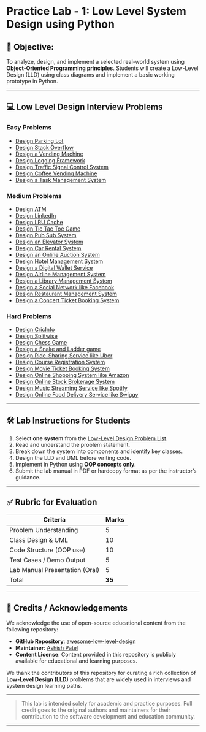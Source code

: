 

# Practice Lab - 1: Low Level System Design using Python

## 🎯 **Objective:**

To analyze, design, and implement a selected real-world system using **Object-Oriented Programming principles**. Students will create a Low-Level Design (LLD) using class diagrams and implement a basic working prototype in Python.

---

## 💻 Low Level Design Interview Problems

### Easy Problems

- [Design Parking Lot](https://github.com/ashishps1/awesome-low-level-design/blob/main/problems/parking-lot.md)
- [Design Stack Overflow](https://github.com/ashishps1/awesome-low-level-design/blob/main/problems/stack-overflow.md)
- [Design a Vending Machine](https://github.com/ashishps1/awesome-low-level-design/blob/main/problems/vending-machine.md)
- [Design Logging Framework](https://github.com/ashishps1/awesome-low-level-design/blob/main/problems/logging-framework.md)
- [Design Traffic Signal Control System](https://github.com/ashishps1/awesome-low-level-design/blob/main/problems/traffic-signal.md)
- [Design Coffee Vending Machine](https://github.com/ashishps1/awesome-low-level-design/blob/main/problems/coffee-vending-machine.md)
- [Design a Task Management System](https://github.com/ashishps1/awesome-low-level-design/blob/main/problems/task-management-system.md)

### Medium Problems

- [Design ATM](https://github.com/ashishps1/awesome-low-level-design/blob/main/problems/atm.md)
- [Design LinkedIn](https://github.com/ashishps1/awesome-low-level-design/blob/main/problems/linkedin.md)
- [Design LRU Cache](https://github.com/ashishps1/awesome-low-level-design/blob/main/problems/lru-cache.md)
- [Design Tic Tac Toe Game](https://github.com/ashishps1/awesome-low-level-design/blob/main/problems/tic-tac-toe.md)
- [Design Pub Sub System](https://github.com/ashishps1/awesome-low-level-design/blob/main/problems/pub-sub-system.md)
- [Design an Elevator System](https://github.com/ashishps1/awesome-low-level-design/blob/main/problems/elevator-system.md)
- [Design Car Rental System](https://github.com/ashishps1/awesome-low-level-design/blob/main/problems/car-rental-system.md)
- [Design an Online Auction System](https://github.com/ashishps1/awesome-low-level-design/blob/main/problems/online-auction-system.md)
- [Design Hotel Management System](https://github.com/ashishps1/awesome-low-level-design/blob/main/problems/hotel-management-system.md)
- [Design a Digital Wallet Service](https://github.com/ashishps1/awesome-low-level-design/blob/main/problems/digital-wallet-service.md)
- [Design Airline Management System](https://github.com/ashishps1/awesome-low-level-design/blob/main/problems/airline-management-system.md)
- [Design a Library Management System](https://github.com/ashishps1/awesome-low-level-design/blob/main/problems/library-management-system.md)
- [Design a Social Network like Facebook](https://github.com/ashishps1/awesome-low-level-design/blob/main/problems/social-networking-service.md)
- [Design Restaurant Management System](https://github.com/ashishps1/awesome-low-level-design/blob/main/problems/restaurant-management-system.md)
- [Design a Concert Ticket Booking System](https://github.com/ashishps1/awesome-low-level-design/blob/main/problems/concert-ticket-booking-system.md)

### Hard Problems

- [Design CricInfo](https://github.com/ashishps1/awesome-low-level-design/blob/main/problems/cricinfo.md)
- [Design Splitwise](https://github.com/ashishps1/awesome-low-level-design/blob/main/problems/splitwise.md)
- [Design Chess Game](https://github.com/ashishps1/awesome-low-level-design/blob/main/problems/chess-game.md)
- [Design a Snake and Ladder game](https://github.com/ashishps1/awesome-low-level-design/blob/main/problems/snake-and-ladder.md)
- [Design Ride-Sharing Service like Uber](https://github.com/ashishps1/awesome-low-level-design/blob/main/problems/ride-sharing-service.md)
- [Design Course Registration System](https://github.com/ashishps1/awesome-low-level-design/blob/main/problems/course-registration-system.md)
- [Design Movie Ticket Booking System](https://github.com/ashishps1/awesome-low-level-design/blob/main/problems/movie-ticket-booking-system.md)
- [Design Online Shopping System like Amazon](https://github.com/ashishps1/awesome-low-level-design/blob/main/problems/online-shopping-service.md)
- [Design Online Stock Brokerage System](https://github.com/ashishps1/awesome-low-level-design/blob/main/problems/online-stock-brokerage-system.md)
- [Design Music Streaming Service like Spotify](https://github.com/ashishps1/awesome-low-level-design/blob/main/problems/music-streaming-service.md)
- [Design Online Food Delivery Service like Swiggy](https://github.com/ashishps1/awesome-low-level-design/blob/main/problems/food-delivery-service.md)

---

## 🛠️ **Lab Instructions for Students**

1. Select **one system** from the [Low-Level Design Problem List](https://github.com/ashishps1/awesome-low-level-design).
2. Read and understand the problem statement.
3. Break down the system into components and identify key classes.
4. Design the LLD and UML before writing code.
5. Implement in Python using **OOP concepts only**.
6. Submit the lab manual in PDF or hardcopy format as per the instructor’s guidance.

---

## ✅ **Rubric for Evaluation**

| Criteria                 | Marks  |
| ------------------------ | ------ |
| Problem Understanding    | 5      |
| Class Design & UML       | 10     |
| Code Structure (OOP use) | 10     |
| Test Cases / Demo Output | 5      |
| Lab Manual Presentation (Oral)  | 5      |
| Total                    | **35** |

---

## 🙏 **Credits / Acknowledgements**

We acknowledge the use of open-source educational content from the following repository:

* **GitHub Repository**: [awesome-low-level-design](https://github.com/ashishps1/awesome-low-level-design)
* **Maintainer**: [Ashish Patel](https://github.com/ashishps1)
* **Content License**: Content provided in this repository is publicly available for educational and learning purposes.

We thank the contributors of this repository for curating a rich collection of **Low-Level Design (LLD)** problems that are widely used in interviews and system design learning paths.

---

> This lab is intended solely for academic and practice purposes. Full credit goes to the original authors and maintainers for their contribution to the software development and education community.

---
